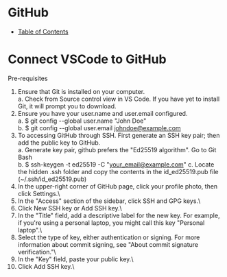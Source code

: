 # GitHub
- [Table of Contents](#table-of-contents)

# Connect VSCode to GitHub
Pre-requisites
1. Ensure that Git is installed on your computer.\
  a. Check from Source control view in VS Code. If you have yet to install Git, it will prompt you to download. 
2. Ensure you have your user.name and user.email configured.\
  a. $ git config --global user.name "John Doe"\
  b. $ git config --global user.email johndoe@example.com
3. To accessing GitHub through SSH. First generate an SSH key pair; then add the public key to GitHub.\
    a. Generate key pair, github prefers the "Ed25519 algorithm". Go to Git Bash\
    b. $ ssh-keygen -t ed25519 -C "your_email@example.com"
    c. Locate the hidden .ssh folder and copy the contents in the id_ed25519.pub file (~/.ssh/id_ed25519.pub)
4. In the upper-right corner of GitHub page, click your profile photo, then click Settings.\
5. In the "Access" section of the sidebar, click SSH and GPG keys.\
6. Click New SSH key or Add SSH key.\
7. In the "Title" field, add a descriptive label for the new key. For example, if you're using a personal laptop, you might call this key "Personal laptop".\
8. Select the type of key, either authentication or signing. For more information about commit signing, see "About commit signature verification."\
9. In the "Key" field, paste your public key.\
10. Click Add SSH key.\

